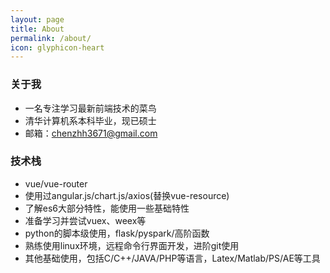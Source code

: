 ```yaml
---
layout: page
title: About
permalink: /about/
icon: glyphicon-heart
---
```


### 关于我

- 一名专注学习最新前端技术的菜鸟
- 清华计算机系本科毕业，现已硕士
- 邮箱：chenzhh3671@gmail.com

### 技术栈

- vue/vue-router
- 使用过angular.js/chart.js/axios(替换vue-resource)
- 了解es6大部分特性，能使用一些基础特性
- 准备学习并尝试vuex、weex等
- python的脚本级使用，flask/pyspark/高阶函数
- 熟练使用linux环境，远程命令行界面开发，进阶git使用
- 其他基础使用，包括C/C++/JAVA/PHP等语言，Latex/Matlab/PS/AE等工具
